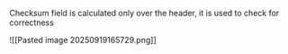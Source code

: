 Checksum field is calculated only over the header, it is used to check for correctness

![[Pasted image 20250919165729.png]]